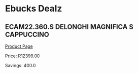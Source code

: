 
# Ebucks Dealz
## ECAM22.360.S DELONGHI MAGNIFICA S CAPPUCCINO
[Product Page](https://www.ebucks.com/web/shop/productSelected.do?prodId=1158928833&catId=704984897)

Price: R12399.00

Savings: 400.0


	